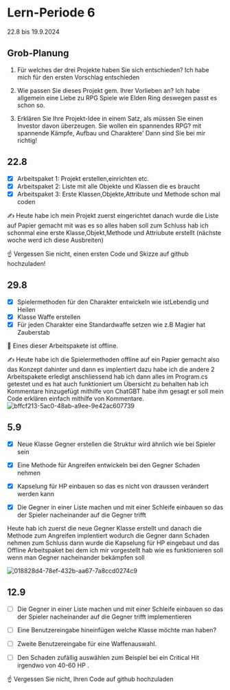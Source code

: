 # Lern-Periode 6

22.8 bis 19.9.2024

## Grob-Planung

1. Für welches der drei Projekte haben Sie sich entschieden?
   Ich habe mich für den ersten Vorschlag entschieden
   
2. Wie passen Sie dieses Projekt gem. Ihrer Vorlieben an?
   Ich habe allgemein eine Liebe zu RPG Spiele wie Elden Ring deswegen passt es schon so.
   
3. Erklären Sie Ihre Projekt-Idee in einem Satz, als müssen Sie einen Investor davon überzeugen.
   Sie wollen ein spannendes RPG? mit spannende Kämpfe, Aufbau und Charaktere' Dann sind Sie bei mir richtig!

## 22.8

- [x] Arbeitspaket 1: Projekt erstellen,einrichten etc.
- [x] Arbeitspaket 2: Liste mit alle Objekte und Klassen die es braucht 
- [x] Arbeitspaket 3: Erste Klassen,Objekte,Attribute und Methode schon mal coden

✍️ Heute habe ich mein Projekt zuerst eingerichtet danach wurde die Liste auf Papier gemacht mit was es so alles haben soll zum Schluss hab ich schonmal eine erste Klasse,Objekt,Methode und Attriubute erstellt (nächste woche werd ich diese Ausbreiten)

☝️ Vergessen Sie nicht, einen ersten Code und Skizze auf github hochzuladen!

## 29.8

- [x] Spielermethoden für den Charakter entwickeln wie istLebendig und Heilen
- [x] Klasse Waffe erstellen
- [x] Für jeden Charakter eine Standardwaffe setzen wie z.B Magier hat Zauberstab

📵 Eines dieser Arbeitspakete ist offline.

✍️ Heute habe ich die Spielermethoden offline auf ein Papier gemacht also das Konzept dahinter und dann es implentiert dazu habe ich die andere 2 Arbeitspakete erledigt anschliessend hab ich dann alles im Program.cs getestet und es hat auch funktioniert um Übersicht zu behalten hab ich Kommentare hinzugefügt mithilfe von ChatGBT habe ihm gesagt er soll mein Code erklären einfach mithilfe von Kommentare.
![bffcf213-5ac0-48ab-a9ee-9e42ac607739](https://github.com/user-attachments/assets/d2feccf2-6307-4367-8ab9-3b06d2669128)



## 5.9

- [x] Neue Klasse Gegner erstellen die Struktur wird ähnlich wie bei Spieler sein
- [x] Eine Methode für Angreifen entwickeln bei den Gegner Schaden nehmen
- [x] Kapselung für HP einbauen so das es nicht von draussen verändert werden kann
- [x] Die Gegner in einer Liste machen und mit einer Schleife einbauen so das der Spieler nacheinander auf die Gegner trifft



 Heute hab ich zuerst die neue Gegner Klasse erstellt und danach die Methode zum Angreifen implentiert wodurch die Gegner dann Schaden nehmen zum Schluss dann wurde die Kapselung für HP eingebaut und das Offline Arbeitspaket bei dem ich mir vorgestellt hab wie es funktionieren soll wenn man Gegner nacheinander bekämpfen soll


![018828d4-78ef-432b-aa67-7a8ccd0274c9](https://github.com/user-attachments/assets/786c8c3b-5dd4-44b3-a530-d551e7e420e5)



## 12.9 

- [ ] Die Gegner in einer Liste machen und mit einer Schleife einbauen so das der Spieler nacheinander auf die Gegner trifft implementieren
- [ ] Eine Benutzereingabe hineinfügen welche Klasse möchte man haben?
- [ ] Zweite Benutzereingabe für eine Waffenauswahl.
- [ ] Den Schaden zufällig auswählen zum Beispiel bei ein Critical Hit irgendwo von 40-60 HP .

 
☝️ Vergessen Sie nicht, Ihren Code auf github hochzuladen




